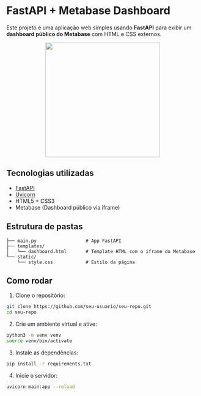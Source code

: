 # FastAPI + Metabase Dashboard
Este projeto é uma aplicação web simples usando **FastAPI** para exibir um **dashboard público do Metabase** com HTML e CSS externos.

<div align="center">
    <img src="https://github.com/user-attachments/assets/a1406bc4-f710-4bae-884b-8c2fc8fd022d" width="300">
</div>

## Tecnologias utilizadas
- [FastAPI](https://fastapi.tiangolo.com/)
- [Uvicorn](https://www.uvicorn.org/)
- HTML5 + CSS3
- Metabase (Dashboard público via iframe)

## Estrutura de pastas
```
├── main.py                  # App FastAPI
├── templates/
│   └── dashboard.html       # Template HTML com o iframe do Metabase
└── static/
    └── style.css            # Estilo da página
```

## Como rodar
1. Clone o repositório:
```bash
git clone https://github.com/seu-usuario/seu-repo.git
cd seu-repo
```

2. Crie um ambiente virtual e ative:
```bash
python3 -m venv venv
source venv/bin/activate  
```

3. Instale as dependências:
```bash
pip install -r requirements.txt
```

4. Inicie o servidor:
```bash
uvicorn main:app --reload
```
